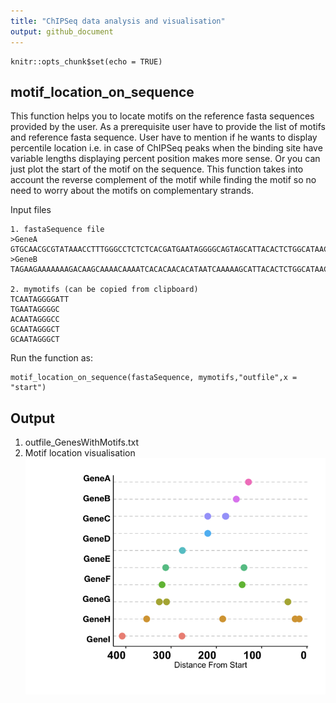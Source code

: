 ```yaml
---
title: "ChIPSeq data analysis and visualisation"
output: github_document
---
```


```{r setup, include=FALSE}
knitr::opts_chunk$set(echo = TRUE)
```

## motif_location_on_sequence 
This function helps you to locate motifs on the reference fasta sequences provided by the user. 
As a prerequisite user have to provide the list of motifs and reference fasta sequence. 
User have to mention if he wants to display percentile location i.e. in case of ChIPSeq peaks when the binding site have variable lengths displaying percent position makes more sense. Or you can just plot the start of the motif on the sequence.
This function takes into account the reverse complement of the motif while finding the motif so no need to worry about the motifs on complementary strands.

Input files
```
1. fastaSequence file
>GeneA
GTGCAACGCGTATAAACCTTTGGGCCTCTCTCACGATGAATAGGGGCAGTAGCATTACACTCTGGCATAACAATAGGGCCCTGGCAATAGGGCTCTGGCAATAGGGCTCTGGCAATAGACTGTGGGAGGGCCATACTG
>GeneB
TAGAAGAAAAAAAGACAAGCAAAACAAAATCACACAACACATAATCAAAAAGCATTACACTCTGGCATAACAATAGGGCCCTGGCAATAGGGCTCTGGCAATAGGGCTCTGGCAATAGACTGTGGGAGGGCCATACTG

2. mymotifs (can be copied from clipboard)
TCAATAGGGGATT
TGAATAGGGGC
ACAATAGGGCC
GCAATAGGGCT
GCAATAGGGCT
```

Run the function as:
```
motif_location_on_sequence(fastaSequence, mymotifs,"outfile",x = "start")
```
## Output
1. outfile_GenesWithMotifs.txt
2. Motif location visualisation
![](motif_location_on_sequence.png)

